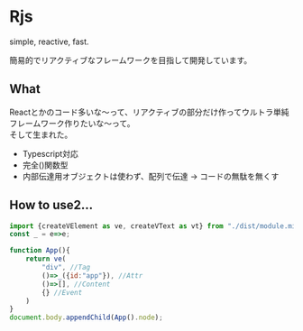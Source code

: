 # Rjs
simple, reactive, fast.

簡易的でリアクティブなフレームワークを目指して開発しています。
## What
Reactとかのコード多いな～って、リアクティブの部分だけ作ってウルトラ単純フレームワーク作りたいな～って。  
そして生まれた。  
- Typescript対応
- 完全()関数型
- 内部伝達用オブジェクトは使わず、配列で伝達 → コードの無駄を無くす
## How to use2...
```js
import {createVElement as ve, createVText as vt} from "./dist/module.min.js";
const _ = e=>e;

function App(){
    return ve(
        "div", //Tag
        ()=>_({id:"app"}), //Attr
        ()=>[], //Content
        {} //Event
    )
}
document.body.appendChild(App().node);
```